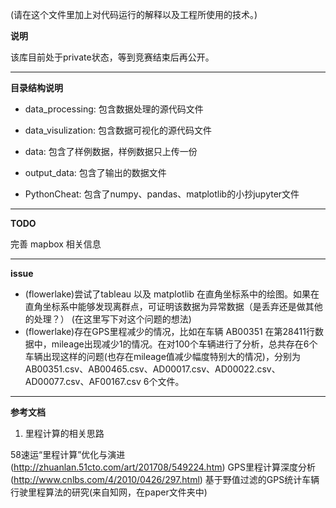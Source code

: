 (请在这个文件里加上对代码运行的解释以及工程所使用的技术。)

**说明**

该库目前处于private状态，等到竞赛结束后再公开。

- - -

**目录结构说明**

- data_processing: 包含数据处理的源代码文件

- data_visulization: 包含数据可视化的源代码文件

- data: 包含了样例数据，样例数据只上传一份

- output_data: 包含了输出的数据文件

- PythonCheat: 包含了numpy、pandas、matplotlib的小抄jupyter文件

- - -

**TODO**

完善 mapbox 相关信息

- - -

**issue**

- (flowerlake)尝试了tableau 以及 matplotlib 在直角坐标系中的绘图。如果在直角坐标系中能够发现离群点，可证明该数据为异常数据（是丢弃还是做其他的处理？）
(在这里写下对这个问题的想法)
- (flowerlake)存在GPS里程减少的情况，比如在车辆 AB00351 在第28411行数据中，mileage出现减少1的情况。在对100个车辆进行了分析，总共存在6个车辆出现这样的问题(也存在mileage值减少幅度特别大的情况)，分别为 AB00351.csv、AB00465.csv、AD00017.csv、AD00022.csv、AD00077.csv、AF00167.csv 6个文件。

- - -

**参考文档**

1. 里程计算的相关思路

58速运“里程计算”优化与演进(http://zhuanlan.51cto.com/art/201708/549224.htm)
GPS里程计算深度分析(http://www.cnlbs.com/4/2010/0426/297.html)
基于野值过滤的GPS统计车辆行驶里程算法的研究(来自知网，在paper文件夹中)
